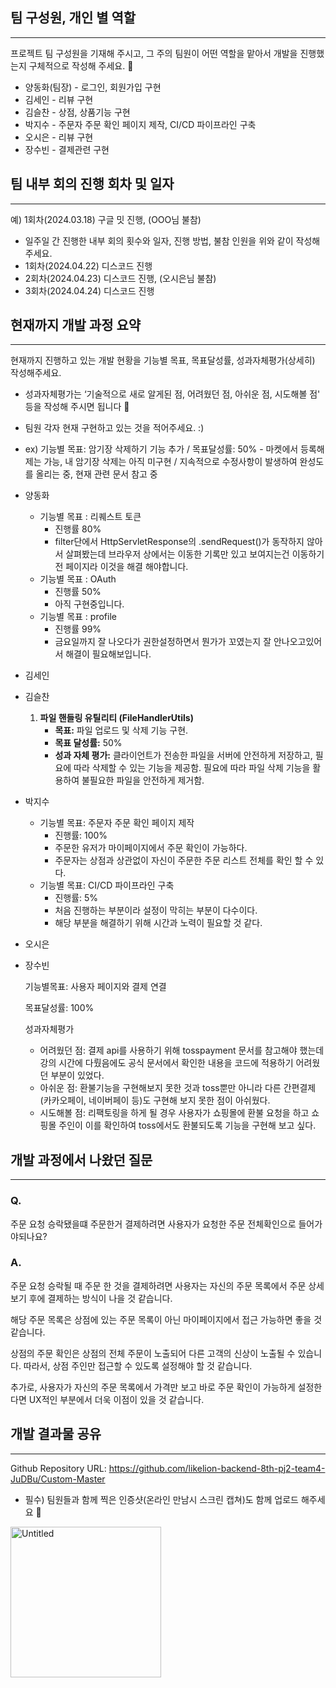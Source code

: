 ## 팀 구성원, 개인 별 역할

---

프로젝트 팀 구성원을 기재해 주시고, 그 주의 팀원이 어떤 역할을 맡아서 개발을 진행했는지 구체적으로 작성해 주세요. 🙂 

- 양동화(팀장) - 로그인, 회원가입 구현
- 김세인 - 리뷰 구현
- 김슬찬 - 상점, 상품기능 구현
- 박지수 - 주문자 주문 확인 페이지 제작, CI/CD 파이프라인 구축
- 오시은 - 리뷰 구현
- 장수빈 - 결제관련 구현

## 팀 내부 회의 진행 회차 및 일자

---

예) 1회차(2024.03.18) 구글 밋 진행, (OOO님 불참)

- 일주일 간 진행한 내부 회의 횟수와 일자, 진행 방법, 불참 인원을 위와 같이 작성해 주세요.
- 1회차(2024.04.22) 디스코드 진행
- 2회차(2024.04.23) 디스코드 진행, (오시은님 불참)
- 3회차(2024.04.24) 디스코드 진행

## 현재까지 개발 과정 요약
---

현재까지 진행하고 있는 개발 현황을 기능별 목표, 목표달성률, 성과자체평가(상세히) 작성해주세요.

- 성과자체평가는 ‘기술적으로 새로 알게된 점, 어려웠던 점, 아쉬운 점, 시도해볼 점' 등을 작성해 주시면 됩니다 🙂
- 팀원 각자 현재 구현하고 있는 것을 적어주세요. :)
- ex) 기능별 목표: 암기장 삭제하기 기능 추가 / 목표달성률: 50% - 마켓에서 등록해제는 가능, 내 암기장 삭제는 아직 미구현 / 지속적으로 수정사항이 발생하여 완성도를 올리는 중, 현재 관련 문서 참고 중
- 양동화
    - 기능별 목표 : 리퀘스트 토큰
        - 진행률 80%
        - filter단에서 HttpServletResponse의 .sendRequest()가 동작하지 않아서 살펴봤는데 브라우저 상에서는 이동한 기록만 있고 보여지는건 이동하기 전 페이지라 이것을 해결 해야합니다.
    - 기능별 목표 :  OAuth
        - 진행률 50%
        - 아직 구현중입니다.
    - 기능별 목표 :  profile
        - 진행률 99%
        - 금요일까지 잘 나오다가 권한설정하면서 뭔가가 꼬였는지 잘 안나오고있어서 해결이 필요해보입니다.
- 김세인
- 김슬찬
    1. **파일 핸들링 유틸리티 (FileHandlerUtils)**
        - **목표:** 파일 업로드 및 삭제 기능 구현.
        - **목표 달성률:** 50%
        - **성과 자체 평가:** 클라이언트가 전송한 파일을 서버에 안전하게 저장하고, 필요에 따라 삭제할 수 있는 기능을 제공함. 필요에 따라 파일 삭제 기능을 활용하여 불필요한 파일을 안전하게 제거함.
- 박지수
    - 기능별 목표: 주문자 주문 확인 페이지 제작
        - 진행률: 100%
        - 주문한 유저가 마이페이지에서 주문 확인이 가능하다.
        - 주문자는 상점과 상관없이 자신이 주문한 주문 리스트 전체를 확인 할 수 있다.
    - 기능별 목표: CI/CD 파이프라인 구축
        - 진행률: 5%
        - 처음 진행하는 부분이라 설정이 막히는 부분이 다수이다.
        - 해당 부분을 해결하기 위해 시간과 노력이 필요할 것 같다.
- 오시은
- 장수빈
    
    기능별목표: 사용자 페이지와 결제 연결
    
    목표달성률: 100%
    
    성과자체평가
    
    - 어려웠던 점: 결제 api를 사용하기 위해 tosspayment 문서를 참고해야 했는데 강의 시간에 다뤘음에도 공식 문서에서 확인한 내용을 코드에 적용하기 어려웠던 부분이 있었다.
    - 아쉬운 점: 환불기능을 구현해보지 못한 것과 toss뿐만 아니라 다른 간편결제(카카오페이, 네이버페이 등)도 구현해 보지 못한 점이 아쉬웠다.
    - 시도해볼 점: 리팩토링을 하게 될 경우 사용자가 쇼핑몰에 환불 요청을 하고 쇼핑몰 주인이 이를 확인하여 toss에서도 환불되도록 기능을 구현해 보고 싶다.

## 개발 과정에서 나왔던 질문
---

### Q.

주문 요청 승락됐을떄 주문한거 결제하려면 사용자가 요청한 주문 전체확인으로 들어가야되나요?

### A.

주문 요청 승락될 때 주문 한 것을 결제하려면 사용자는 자신의 주문 목록에서 주문 상세보기 후에 결제하는 방식이 나을 것 같습니다. 

해당 주문 목록은 상점에 있는 주문 목록이 아닌 마이페이지에서 접근 가능하면 좋을 것 같습니다.

상점의 주문 확인은 상점의 전체 주문이 노출되어 다른 고객의 신상이 노출될 수 있습니다. 따라서, 상점 주인만 접근할 수 있도록 설정해야 할 것 같습니다.

추가로, 사용자가 자신의 주문 목록에서 가격만 보고 바로 주문 확인이 가능하게 설정한다면 UX적인 부분에서 더욱 이점이 있을 것 같습니다.

## 개발 결과물 공유

---

Github Repository URL: https://github.com/likelion-backend-8th-pj2-team4-JuDBu/Custom-Master

- 필수) 팀원들과 함께 찍은 인증샷(온라인 만남시 스크린 캡쳐)도 함께 업로드 해주세요 🙂
<img width="241" alt="Untitled" src="https://github.com/likelion-backend-8th-pj2-team4-JuDBu/Custom-Master/assets/70869505/38a288d2-773b-4f7b-a52a-d177cb14faa2">
